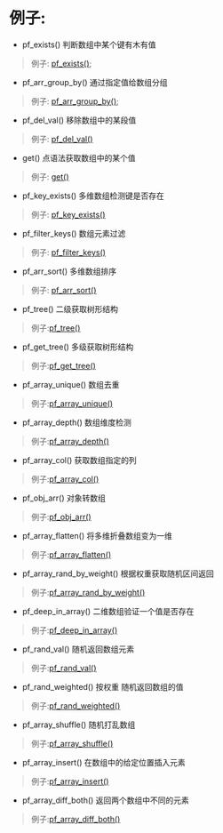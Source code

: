# 例子:

- pf_exists()  判断数组中某个键有木有值

> 例子: [pf_exists()](./pf_exists.php);

- pf_arr_group_by() 通过指定值给数组分组

> 例子: [pf_arr_group_by()](./pf_arr_group_by.php);

- pf_del_val() 移除数组中的某段值

> 例子: [pf_del_val()](./pf_del_val.php)

- get()  点语法获取数组中的某个值

> 例子: [get()](pf_get.php)

- pf_key_exists() 多维数组检测键是否存在

> 例子: [pf_key_exists()](.pf_key_exists.php)

- pf_filter_keys() 数组元素过滤

> 例子: [pf_filter_keys()](./pf_filter_keys.php)

- pf_arr_sort()  多维数组排序

> 例子: [pf_arr_sort()](./pf_arr_sort.php)

- pf_tree()  二级获取树形结构

> 例子:[pf_tree()](./pf_tree.php)

- pf_get_tree() 多级获取树形结构

> 例子:[pf_get_tree()](./pf_get_tree.php)

- pf_array_unique() 数组去重

> 例子:[pf_array_unique()](./pf_array_unique.php)

- pf_array_depth() 数组维度检测

> 例子:[pf_array_depth()](./pf_array_depth.php)

- pf_array_col() 获取数组指定的列

> 例子:[pf_array_col()](./pf_array_col.php)

- pf_obj_arr() 对象转数组

> 例子:[pf_obj_arr()](./pf_obj_arr.php)

- pf_array_flatten() 将多维折叠数组变为一维

> 例子:[pf_array_flatten()](./pf_array_flatten.php)

- pf_array_rand_by_weight() 根据权重获取随机区间返回

> 例子:[pf_array_rand_by_weight()](./pf_array_rand_by_weight.php)

- pf_deep_in_array() 二维数组验证一个值是否存在

> 例子:[pf_deep_in_array()](./pf_deep_in_array.php)

- pf_rand_val() 随机返回数组元素

> 例子:[pf_rand_val()](./pf_rand_val.php)

- pf_rand_weighted() 按权重 随机返回数组的值

> 例子:[pf_rand_weighted()](./pf_rand_weighted.php)

- pf_array_shuffle() 随机打乱数组

> 例子:[pf_array_shuffle()](./pf_array_shuffle.php)

- pf_array_insert() 在数组中的给定位置插入元素

> 例子:[pf_array_insert()](./pf_array_insert.php)

- pf_array_diff_both() 返回两个数组中不同的元素

> 例子:[pf_array_diff_both()](./pf_array_diff_both.php)
